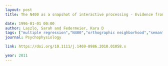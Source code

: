 ```yaml
---
layout: post
title: The N400 as a snapshot of interactive processing - Evidence from regression analyses of orthographic neighbor and lexical associate effects

date: 1996-01-01 00:00
author: Laszlo, Sarah and Federmeier, Kara D
tags: ["multiple regression","N400","orthographic neighborhood","semantic access"]
journal: Psychophysiology

link: https://doi.org/10.1111/j.1469-8986.2010.01058.x

year: 2011
---
```




